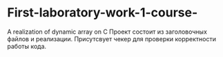 # First-laboratory-work-1-course-
A realization of dynamic array on C
Проект состоит из заголовочных файлов и реализации. Присутсвует чекер для проверки корректности работы кода.
